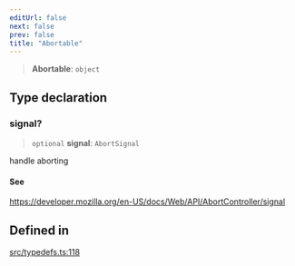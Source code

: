 ```yaml
---
editUrl: false
next: false
prev: false
title: "Abortable"
---
```


> **Abortable**: `object`

## Type declaration

### signal?

> `optional` **signal**: `AbortSignal`

handle aborting

#### See

https://developer.mozilla.org/en-US/docs/Web/API/AbortController/signal

## Defined in

[src/typedefs.ts:118](https://github.com/fabricjs/fabric.js/blob/a0b4adf41e0a1fd81824114cedd4c32bfb8cac25/src/typedefs.ts#L118)
